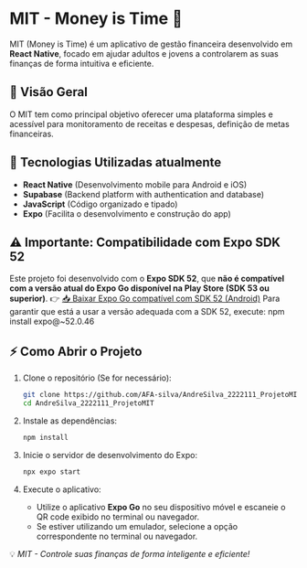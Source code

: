 # MIT - Money is Time 👋

MIT (Money is Time) é um aplicativo de gestão financeira desenvolvido em **React Native**, focado em ajudar adultos e jovens a controlarem as suas finanças de forma intuitiva e eficiente.

## 📌 Visão Geral

O MIT tem como principal objetivo oferecer uma plataforma simples e acessível para monitoramento de receitas e despesas, definição de metas financeiras.

## 🚀 Tecnologias Utilizadas atualmente

- **React Native** (Desenvolvimento mobile para Android e iOS)
- **Supabase** (Backend platform with authentication and database)
- **JavaScript** (Código organizado e tipado)
- **Expo** (Facilita o desenvolvimento e construção do app)

## ⚠️ Importante: Compatibilidade com Expo SDK 52

Este projeto foi desenvolvido com o **Expo SDK 52**, que **não é compatível com a versão atual do Expo Go disponível na Play Store (SDK 53 ou superior)**.
👉 [📥 Baixar Expo Go compatível com SDK 52 (Android)](http://expo.dev/go?sdkVersion=52&platform=android&device=true)
Para garantir que está a usar a versão adequada com a SDK 52, execute: npm install expo@~52.0.46

## ⚡ Como Abrir o Projeto

1. Clone o repositório (Se for necessário):
   ```bash
   git clone https://github.com/AFA-silva/AndreSilva_2222111_ProjetoMIT.git
   cd AndreSilva_2222111_ProjetoMIT
   ```
   
2. Instale as dependências:
   ```bash
   npm install
   ```
   
3. Inicie o servidor de desenvolvimento do Expo:
   ```bash
   npx expo start
   ```
   
4. Execute o aplicativo:
   - Utilize o aplicativo **Expo Go** no seu dispositivo móvel e escaneie o QR code exibido no terminal ou navegador.
   - Se estiver utilizando um emulador, selecione a opção correspondente no terminal ou navegador.





💡 *MIT - Controle suas finanças de forma inteligente e eficiente!*
